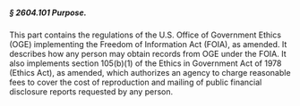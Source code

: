 ##### § 2604.101 Purpose. #####

This part contains the regulations of the U.S. Office of Government Ethics (OGE) implementing the Freedom of Information Act (FOIA), as amended. It describes how any person may obtain records from OGE under the FOIA. It also implements section 105(b)(1) of the Ethics in Government Act of 1978 (Ethics Act), as amended, which authorizes an agency to charge reasonable fees to cover the cost of reproduction and mailing of public financial disclosure reports requested by any person.